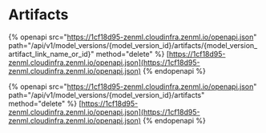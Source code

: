 # Artifacts

{% openapi src="https://1cf18d95-zenml.cloudinfra.zenml.io/openapi.json" path="/api/v1/model_versions/{model_version_id}/artifacts/{model_version_artifact_link_name_or_id}" method="delete" %}
[https://1cf18d95-zenml.cloudinfra.zenml.io/openapi.json](https://1cf18d95-zenml.cloudinfra.zenml.io/openapi.json)
{% endopenapi %}

{% openapi src="https://1cf18d95-zenml.cloudinfra.zenml.io/openapi.json" path="/api/v1/model_versions/{model_version_id}/artifacts" method="delete" %}
[https://1cf18d95-zenml.cloudinfra.zenml.io/openapi.json](https://1cf18d95-zenml.cloudinfra.zenml.io/openapi.json)
{% endopenapi %}
